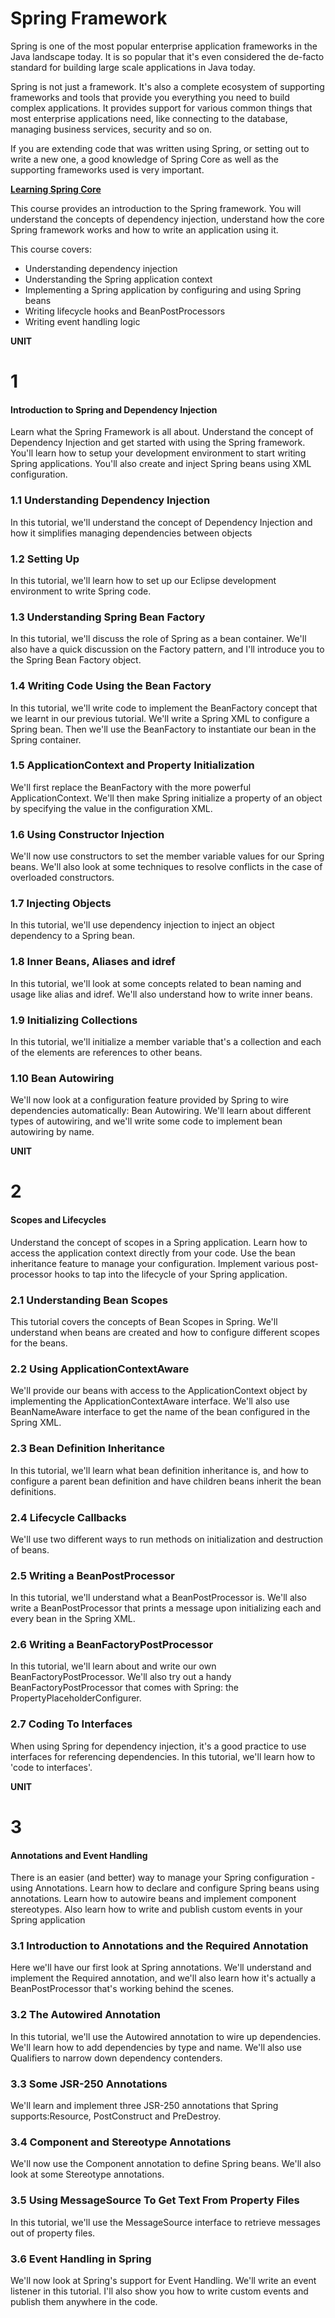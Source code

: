 # Spring Framework

Spring is one of the most popular enterprise application frameworks in the Java landscape today. It is so popular that it&#39;s even considered the de-facto standard for building large scale applications in Java today.

Spring is not just a framework. It&#39;s also a complete ecosystem of supporting frameworks and tools that provide you everything you need to build complex applications. It provides support for various common things that most enterprise applications need, like connecting to the database, managing business services, security and so on.

If you are extending code that was written using Spring, or setting out to write a new one, a good knowledge of Spring Core as well as the supporting frameworks used is very important.

[**Learning Spring Core**](https://javabrains.io/courses/spring_core)

This course provides an introduction to the Spring framework. You will understand the concepts of dependency injection, understand how the core Spring framework works and how to write an application using it.

This course covers:

- Understanding dependency injection
- Understanding the Spring application context
- Implementing a Spring application by configuring and using Spring beans
- Writing lifecycle hooks and BeanPostProcessors
- Writing event handling logic

**UNIT**

# 1

#### Introduction to Spring and Dependency Injection

Learn what the Spring Framework is all about. Understand the concept of Dependency Injection and get started with using the Spring framework. You&#39;ll learn how to setup your development environment to start writing Spring applications. You&#39;ll also create and inject Spring beans using XML configuration.

### 1.1 Understanding Dependency Injection

In this tutorial, we&#39;ll understand the concept of Dependency Injection and how it simplifies managing dependencies between objects

### 1.2 Setting Up

In this tutorial, we&#39;ll learn how to set up our Eclipse development environment to write Spring code.

### 1.3 Understanding Spring Bean Factory

In this tutorial, we&#39;ll discuss the role of Spring as a bean container. We&#39;ll also have a quick discussion on the Factory pattern, and I&#39;ll introduce you to the Spring Bean Factory object.

### 1.4 Writing Code Using the Bean Factory

In this tutorial, we&#39;ll write code to implement the BeanFactory concept that we learnt in our previous tutorial. We&#39;ll write a Spring XML to configure a Spring bean. Then we&#39;ll use the BeanFactory to instantiate our bean in the Spring container.

### 1.5 ApplicationContext and Property Initialization

We&#39;ll first replace the BeanFactory with the more powerful ApplicationContext. We&#39;ll then make Spring initialize a property of an object by specifying the value in the configuration XML.

### 1.6 Using Constructor Injection

We&#39;ll now use constructors to set the member variable values for our Spring beans. We&#39;ll also look at some techniques to resolve conflicts in the case of overloaded constructors.

### 1.7 Injecting Objects

In this tutorial, we&#39;ll use dependency injection to inject an object dependency to a Spring bean.

### 1.8 Inner Beans, Aliases and idref

In this tutorial, we&#39;ll look at some concepts related to bean naming and usage like alias and idref. We&#39;ll also understand how to write inner beans.

### 1.9 Initializing Collections

In this tutorial, we&#39;ll initialize a member variable that&#39;s a collection and each of the elements are references to other beans.

### 1.10 Bean Autowiring

We&#39;ll now look at a configuration feature provided by Spring to wire dependencies automatically: Bean Autowiring. We&#39;ll learn about different types of autowiring, and we&#39;ll write some code to implement bean autowiring by name.

**UNIT**

# 2

#### Scopes and Lifecycles

Understand the concept of scopes in a Spring application. Learn how to access the application context directly from your code. Use the bean inheritance feature to manage your configuration. Implement various post-processor hooks to tap into the lifecycle of your Spring application.

### 2.1 Understanding Bean Scopes

This tutorial covers the concepts of Bean Scopes in Spring. We&#39;ll understand when beans are created and how to configure different scopes for the beans.

### 2.2 Using ApplicationContextAware

We&#39;ll provide our beans with access to the ApplicationContext object by implementing the ApplicationContextAware interface. We&#39;ll also use BeanNameAware interface to get the name of the bean configured in the Spring XML.

### 2.3 Bean Definition Inheritance

In this tutorial, we&#39;ll learn what bean definition inheritance is, and how to configure a parent bean definition and have children beans inherit the bean definitions.

### 2.4 Lifecycle Callbacks

We&#39;ll use two different ways to run methods on initialization and destruction of beans.

### 2.5 Writing a BeanPostProcessor

In this tutorial, we&#39;ll understand what a BeanPostProcessor is. We&#39;ll also write a BeanPostProcessor that prints a message upon initializing each and every bean in the Spring XML.

### 2.6 Writing a BeanFactoryPostProcessor

In this tutorial, we&#39;ll learn about and write our own BeanFactoryPostProcessor. We&#39;ll also try out a handy BeanFactoryPostProcessor that comes with Spring: the PropertyPlaceholderConfigurer.

### 2.7 Coding To Interfaces

When using Spring for dependency injection, it&#39;s a good practice to use interfaces for referencing dependencies. In this tutorial, we&#39;ll learn how to &#39;code to interfaces&#39;.

**UNIT**

# 3

#### Annotations and Event Handling

There is an easier (and better) way to manage your Spring configuration - using Annotations. Learn how to declare and configure Spring beans using annotations. Learn how to autowire beans and implement component stereotypes. Also learn how to write and publish custom events in your Spring application

### 3.1 Introduction to Annotations and the Required Annotation

Here we&#39;ll have our first look at Spring annotations. We&#39;ll understand and implement the Required annotation, and we&#39;ll also learn how it&#39;s actually a BeanPostProcessor that&#39;s working behind the scenes.

### 3.2 The Autowired Annotation

In this tutorial, we&#39;ll use the Autowired annotation to wire up dependencies. We&#39;ll learn how to add dependencies by type and name. We&#39;ll also use Qualifiers to narrow down dependency contenders.

### 3.3 Some JSR-250 Annotations

We&#39;ll learn and implement three JSR-250 annotations that Spring supports:Resource, PostConstruct and PreDestroy.

### 3.4 Component and Stereotype Annotations

We&#39;ll now use the Component annotation to define Spring beans. We&#39;ll also look at some Stereotype annotations.

### 3.5 Using MessageSource To Get Text From Property Files

In this tutorial, we&#39;ll use the MessageSource interface to retrieve messages out of property files.

### 3.6 Event Handling in Spring

We&#39;ll now look at Spring&#39;s support for Event Handling. We&#39;ll write an event listener in this tutorial. I&#39;ll also show you how to write custom events and publish them anywhere in the code.


